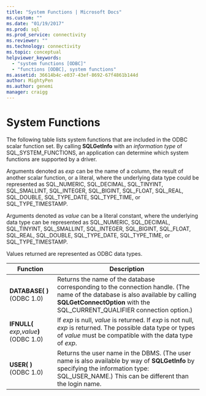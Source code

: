 ```yaml
---
title: "System Functions | Microsoft Docs"
ms.custom: ""
ms.date: "01/19/2017"
ms.prod: sql
ms.prod_service: connectivity
ms.reviewer: ""
ms.technology: connectivity
ms.topic: conceptual
helpviewer_keywords: 
  - "system functions [ODBC]"
  - "functions [ODBC], system functions"
ms.assetid: 36614b4c-e037-43ef-8692-67f4861b144d
author: MightyPen
ms.author: genemi
manager: craigg
---
```

# System Functions
The following table lists system functions that are included in the ODBC scalar function set. By calling **SQLGetInfo** with an *information type* of SQL_SYSTEM_FUNCTIONS, an application can determine which system functions are supported by a driver.  
  
 Arguments denoted as *exp* can be the name of a column, the result of another scalar function, or a literal, where the underlying data type could be represented as SQL_NUMERIC, SQL_DECIMAL, SQL_TINYINT, SQL_SMALLINT, SQL_INTEGER, SQL_BIGINT, SQL_FLOAT, SQL_REAL, SQL_DOUBLE, SQL_TYPE_DATE, SQL_TYPE_TIME, or SQL_TYPE_TIMESTAMP.  
  
 Arguments denoted as *value* can be a literal constant, where the underlying data type can be represented as SQL_NUMERIC, SQL_DECIMAL, SQL_TINYINT, SQL_SMALLINT, SQL_INTEGER, SQL_BIGINT, SQL_FLOAT, SQL_REAL, SQL_DOUBLE, SQL_TYPE_DATE, SQL_TYPE_TIME, or SQL_TYPE_TIMESTAMP.  
  
 Values returned are represented as ODBC data types.  
  
|Function|Description|  
|--------------|-----------------|  
|**DATABASE( )**  (ODBC 1.0)|Returns the name of the database corresponding to the connection handle. (The name of the database is also available by calling **SQLGetConnectOption** with the SQL_CURRENT_QUALIFIER connection option.)|  
|**IFNULL(** _exp_,_value_**)**  (ODBC 1.0)|If *exp* is null, *value* is returned. If *exp* is not null, *exp* is returned. The possible data type or types of *value* must be compatible with the data type of *exp*.|  
|**USER( )**  (ODBC 1.0)|Returns the user name in the DBMS. (The user name is also available by way of **SQLGetInfo** by specifying the information type: SQL_USER_NAME.) This can be different than the login name.|
